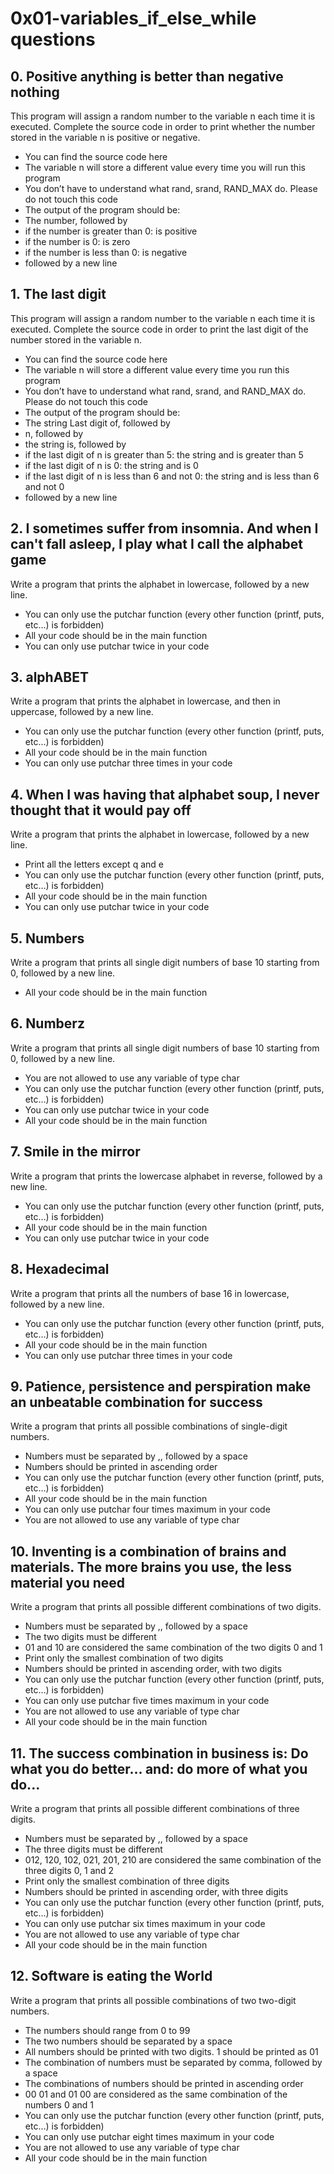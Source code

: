 # 0x01-variables_if_else_while questions           
## 0. Positive anything is better than negative nothing        
This program will assign a random number to the variable n each time it is executed. Complete the source code in order to print whether the number stored in the variable n is positive or negative.    

* You can find the source code here                                                      
* The variable n will store a different value every time you will run this program               
* You don’t have to understand what rand, srand, RAND_MAX do. Please do not touch this code     
* The output of the program should be:             
* The number, followed by                                
* if the number is greater than 0: is positive                
* if the number is 0: is zero                       
* if the number is less than 0: is negative                   
* followed by a new line              
## 1. The last digit
This program will assign a random number to the variable n each time it is executed. Complete the source code in order to print the last digit of the number stored in the variable n.          

* You can find the source code here                                                  
* The variable n will store a different value every time you run this program                   
* You don’t have to understand what rand, srand, and RAND_MAX do. Please do not touch this code    
* The output of the program should be:                     
* The string Last digit of, followed by                        
* n, followed by                          
* the string is, followed by                                                        
* if the last digit of n is greater than 5: the string and is greater than 5             
* if the last digit of n is 0: the string and is 0                                         
* if the last digit of n is less than 6 and not 0: the string and is less than 6 and not 0        
* followed by a new line                    
## 2. I sometimes suffer from insomnia. And when I can't fall asleep, I play what I call the alphabet game               
Write a program that prints the alphabet in lowercase, followed by a new line.                   

* You can only use the putchar function (every other function (printf, puts, etc…) is forbidden)    
* All your code should be in the main function             
* You can only use putchar twice in your code               
## 3. alphABET            
Write a program that prints the alphabet in lowercase, and then in uppercase, followed by a new line.        

* You can only use the putchar function (every other function (printf, puts, etc…) is forbidden)    
* All your code should be in the main function                           
* You can only use putchar three times in your code                     
## 4. When I was having that alphabet soup, I never thought that it would pay off        
Write a program that prints the alphabet in lowercase, followed by a new line.            

* Print all the letters except q and e                                                            
* You can only use the putchar function (every other function (printf, puts, etc…) is forbidden)    
* All your code should be in the main function                   
* You can only use putchar twice in your code                   
## 5. Numbers                
Write a program that prints all single digit numbers of base 10 starting from 0, followed by a new line.                                                   

* All your code should be in the main function                   
## 6. Numberz              
Write a program that prints all single digit numbers of base 10 starting from 0, followed by a new line.                                                             

* You are not allowed to use any variable of type char                                          
* You can only use the putchar function (every other function (printf, puts, etc…) is forbidden)    
* You can only use putchar twice in your code                        
* All your code should be in the main function                          
## 7. Smile in the mirror                
Write a program that prints the lowercase alphabet in reverse, followed by a new line.             

* You can only use the putchar function (every other function (printf, puts, etc…) is forbidden)    
* All your code should be in the main function                  
* You can only use putchar twice in your code                 
## 8. Hexadecimal            
Write a program that prints all the numbers of base 16 in lowercase, followed by a new line.     

* You can only use the putchar function (every other function (printf, puts, etc…) is forbidden)    
* All your code should be in the main function      
* You can only use putchar three times in your code             
## 9. Patience, persistence and perspiration make an unbeatable combination for success      
Write a program that prints all possible combinations of single-digit numbers.    

* Numbers must be separated by ,, followed by a space      
* Numbers should be printed in ascending order           
* You can only use the putchar function (every other function (printf, puts, etc…) is forbidden)     
* All your code should be in the main function            
* You can only use putchar four times maximum in your code           
* You are not allowed to use any variable of type char                 
## 10. Inventing is a combination of brains and materials. The more brains you use, the less material you need                  
Write a program that prints all possible different combinations of two digits.         

* Numbers must be separated by ,, followed by a space             
* The two digits must be different           
* 01 and 10 are considered the same combination of the two digits 0 and 1           
* Print only the smallest combination of two digits           
* Numbers should be printed in ascending order, with two digits           
* You can only use the putchar function (every other function (printf, puts, etc…) is forbidden)     
* You can only use putchar five times maximum in your code           
* You are not allowed to use any variable of type char            
* All your code should be in the main function               
## 11. The success combination in business is: Do what you do better... and: do more of what you do...           
Write a program that prints all possible different combinations of three digits.         
* Numbers must be separated by ,, followed by a space            
* The three digits must be different             
* 012, 120, 102, 021, 201, 210 are considered the same combination of the three digits 0, 1 and 2    
* Print only the smallest combination of three digits           
* Numbers should be printed in ascending order, with three digits         
* You can only use the putchar function (every other function (printf, puts, etc…) is forbidden)    
* You can only use putchar six times maximum in your code           
* You are not allowed to use any variable of type char              
* All your code should be in the main function          
## 12. Software is eating the World              
Write a program that prints all possible combinations of two two-digit numbers.             
* The numbers should range from 0 to 99         
* The two numbers should be separated by a space      
* All numbers should be printed with two digits. 1 should be printed as 01       
* The combination of numbers must be separated by comma, followed by a space        
* The combinations of numbers should be printed in ascending order      
* 00 01 and 01 00 are considered as the same combination of the numbers 0 and 1         
* You can only use the putchar function (every other function (printf, puts, etc…) is forbidden)    
* You can only use putchar eight times maximum in your code            
* You are not allowed to use any variable of type char           
* All your code should be in the main function           

